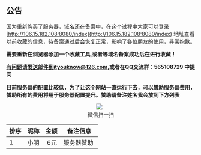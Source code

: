 ## 公告

因为重新购买了服务器，域名还在备案中，在这个过程中大家可以登录[http://106.15.182.108:8080/index](http://106.15.182.108:8080/index)
地址查看以前收藏的信息，待备案通过后会恢复正常，影响了各位朋友的使用，非常抱歉。


**需要重新在浏览器添加一个收藏工具,或者等域名备案成功后在进行收藏！**


**有问题请发送邮件到ityouknow@126.com,或者在QQ交流群：565108729 中提问**

**目前服务器的配置比较低，为了让这个网站一直运行下去，可以赞助服务器费用，赞助所有的费用将用于服务器配置提升。赞助请备注姓名我会放到下方列表**
<p align="center">
   <img src="http://www.ityouknow.com/assets/images/tip.jpg" >
   <br/>微信扫一扫
</p>


排序	| 昵称	| 金额 | 备注信息
---  |---    |---   |---
1 | 小明 |  6元  |服务器赞助  
